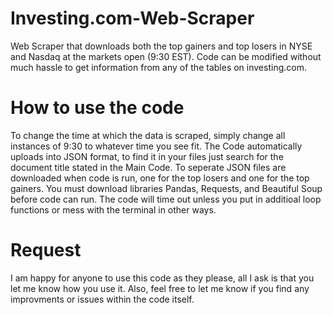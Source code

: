 # Investing.com-Web-Scraper
Web Scraper that downloads both the top gainers and top losers in NYSE and Nasdaq at the markets open (9:30 EST).
Code can be modified without much hassle to get information from any of the tables on investing.com. 

# How to use the code
To change the time at which the data is scraped, simply change all instances of 9:30 to whatever time you see fit.
The Code automatically uploads into JSON format, to find it in your files just search for the document title stated in the Main Code.
To seperate JSON files are downloaded when code is run, one for the top losers and one for the top gainers.
You must download libraries Pandas, Requests, and Beautiful Soup before code can run.
The code will time out unless you put in additioal loop functions or mess with the terminal in other ways.

# Request
I am happy for anyone to use this code as they please, all I ask is that you let me know how you use it.
Also, feel free to let me know if you find any improvments or issues within the code itself.
